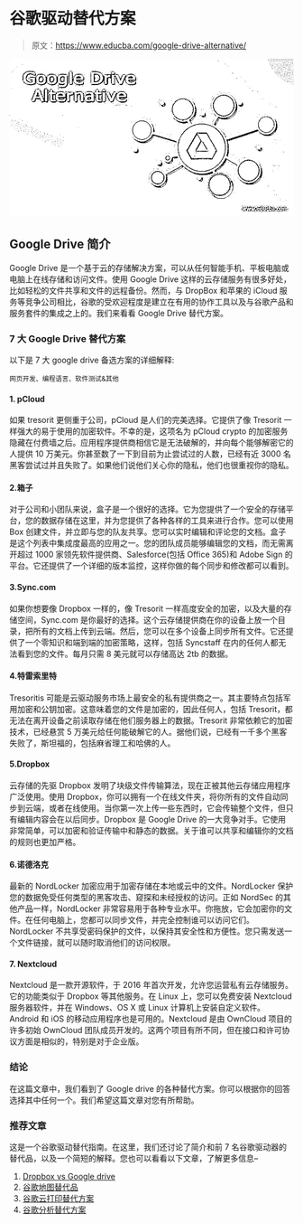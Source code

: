# 谷歌驱动替代方案

> 原文：<https://www.educba.com/google-drive-alternative/>

![Google Drive Alternative](img/eb42fb4e0096e7fc37804b3b3a69a097.png)



## Google Drive 简介

Google Drive 是一个基于云的存储解决方案，可以从任何智能手机、平板电脑或电脑上在线存储和访问文件。使用 Google Drive 这样的云存储服务有很多好处，比如轻松的文件共享和文件的远程备份。然而，与 DropBox 和苹果的 iCloud 服务等竞争公司相比，谷歌的受欢迎程度是建立在有用的协作工具以及与谷歌产品和服务套件的集成之上的。我们来看看 Google Drive 替代方案。

### 7 大 Google Drive 替代方案

以下是 7 大 google drive 备选方案的详细解释:

<small>网页开发、编程语言、软件测试&其他</small>

#### 1\. pCloud

如果 tresorit 更侧重于公司，pCloud 是人们的完美选择。它提供了像 Tresorit 一样强大的易于使用的加密软件。不幸的是，这项名为 pCloud crypto 的加密服务隐藏在付费墙之后。应用程序提供商相信它是无法破解的，并向每个能够解密它的人提供 10 万美元。你甚至数了一下到目前为止尝试过的人数，已经有近 3000 名黑客尝试过并且失败了。如果他们说他们关心你的隐私，他们也很重视你的隐私。

#### 2.箱子

对于公司和小团队来说，盒子是一个很好的选择。它为您提供了一个安全的存储平台，您的数据存储在这里，并为您提供了各种各样的工具来进行合作。您可以使用 Box 创建文件，并立即与您的队友共享。您可以实时编辑和评论您的文档。盒子是这个列表中集成度最高的应用之一。您的团队成员能够编辑您的文档，而无需离开超过 1000 家领先软件提供商、Salesforce(包括 Office 365)和 Adobe Sign 的平台。它还提供了一个详细的版本监控，这样你做的每个同步和修改都可以看到。

#### 3.Sync.com

如果你想要像 Dropbox 一样的，像 Tresorit 一样高度安全的加密，以及大量的存储空间，Sync.com 是你最好的选择。这个云存储提供商在你的设备上放一个目录，把所有的文档上传到云端。然后，您可以在多个设备上同步所有文件。它还提供了一个零知识和端到端的加密策略，这样，包括 Syncstaff 在内的任何人都无法看到您的文件。每月只需 8 美元就可以存储高达 2tb 的数据。

#### 4.特雷索里特

Tresoritis 可能是云驱动服务市场上最安全的私有提供商之一。其主要特点包括军用加密和公钥加密。这意味着您的文件是加密的，因此任何人，包括 Tresorit，都无法在离开设备之前读取存储在他们服务器上的数据。Tresorit 非常依赖它的加密技术，已经悬赏 5 万美元给任何能破解它的人。据他们说，已经有一千多个黑客失败了，斯坦福的，包括麻省理工和哈佛的人。

#### 5.Dropbox

云存储的先驱 Dropbox 发明了块级文件传输算法，现在正被其他云存储应用程序广泛使用。使用 Dropbox，你可以拥有一个在线文件夹，将你所有的文件自动同步到云端，或者在线使用。当你第一次上传一些东西时，它会传输整个文件，但只有编辑内容会在以后同步。Dropbox 是 Google Drive 的一大竞争对手。它使用非常简单，可以加密和验证传输中和静态的数据。关于谁可以共享和编辑你的文档的规则也更加严格。

#### 6.诺德洛克

最新的 NordLocker 加密应用于加密存储在本地或云中的文件。NordLocker 保护您的数据免受任何类型的黑客攻击、窥探和未经授权的访问。正如 NordSec 的其他产品一样，NordLocker 非常容易用于各种专业水平。你拖放，它会加密你的文件。在任何电脑上，您都可以同步文件，并完全控制谁可以访问它们。NordLocker 不共享受密码保护的文件，以保持其安全性和方便性。您只需发送一个文件链接，就可以随时取消他们的访问权限。

#### 7\. Nextcloud

Nextcloud 是一款开源软件，于 2016 年首次开发，允许您运营私有云存储服务。它的功能类似于 Dropbox 等其他服务。在 Linux 上，您可以免费安装 Nextcloud 服务器软件，并在 Windows、OS X 或 Linux 计算机上安装自定义软件。Android 和 iOS 的移动应用程序也是可用的。Nextcloud 是由 OwnCloud 项目的许多初始 OwnCloud 团队成员开发的。这两个项目有所不同，但在接口和许可协议方面是相似的，特别是对于企业版。

### 结论

在这篇文章中，我们看到了 Google drive 的各种替代方案。你可以根据你的回答选择其中任何一个。我们希望这篇文章对您有所帮助。

### 推荐文章

这是一个谷歌驱动替代指南。在这里，我们还讨论了简介和前 7 名谷歌驱动器的替代品，以及一个简短的解释。您也可以看看以下文章，了解更多信息–

1.  [Dropbox vs Google drive](https://www.educba.com/dropbox-vs-google-drive/)
2.  [谷歌地图替代品](https://www.educba.com/google-maps-alternatives/)
3.  [谷歌云打印替代方案](https://www.educba.com/google-cloud-print-alternatives/)
4.  [谷歌分析替代方案](https://www.educba.com/google-analytics-alternatives/)





